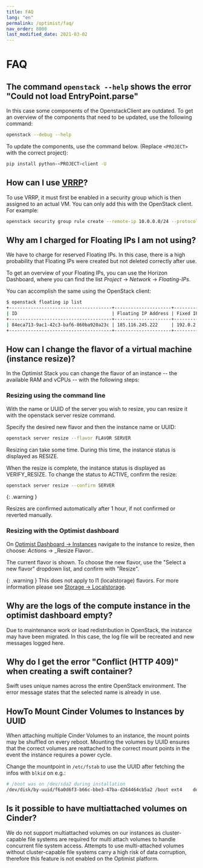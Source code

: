 ```yaml
---
title: FAQ
lang: "en"
permalink: /optimist/faq/
nav_order: 8000
last_modified_date: 2021-03-02
---
```


# FAQ

## The command `openstack --help` shows the error "Could not load EntryPoint.parse"

In this case some components of the OpenstackClient are outdated. To get an overview of the components that need
to be updated, use the following command:

```bash
openstack --debug --help
```

To update the components, use the command below. (Replace `<PROJECT>` with the correct
project):

```bash
pip install python-<PROJECT>client -U
```

## How can I use [VRRP](https://en.wikipedia.org/wiki/Virtual_Router_Redundancy_Protocol)?

To use VRRP, it must first be enabled in a security group which is then assigned to an actual VM. You can only add this with the
OpenStack client. For example:

```bash
openstack security group rule create --remote-ip 10.0.0.0/24 --protocol vrrp --ethertype IPv4 --ingress  default
```

## Why am I charged for Floating IPs I am not using?

We have to charge for reserved Floating IPs. In this case, there is a high probability that Floating IPs were created but not deleted correctly after use.

To get an overview of your Floating IPs, you can use the Horizon Dashboard, where you can find the list
_Project_ → _Network_ → _Floating-IPs_.

You can accomplish the same using the OpenStack client:

```bash
$ openstack floating ip list
+--------------------------------------+---------------------+------------------+--------------------------------------+--------------------------------------+----------------------------------+
| ID                                   | Floating IP Address | Fixed IP Address | Port                                 | Floating Network                     | Project                          |
+--------------------------------------+---------------------+------------------+--------------------------------------+--------------------------------------+----------------------------------+
| 84eca713-9ac1-42c3-baf6-860ba920a23c | 185.116.245.222     | 192.0.2.7        | a3097883-21cc-49fa-a060-bccc1678ece7 | 54258498-a513-47da-9369-1a644e4be692 | b15cde70d85749689e6568f973bb002  |
+--------------------------------------+---------------------+------------------+--------------------------------------+--------------------------------------+----------------------------------+
```

## How can I change the flavor of a virtual machine (instance resize)?

In the Optimist Stack you can change the flavor of an instance -- the available RAM
and vCPUs -- with the following steps:

### Resizing using the command line

With the name or UUID of the server you wish to resize, you can resize it with the openstack server resize command.

Specify the desired new flavor and then the instance name or UUID:

```bash
openstack server resize --flavor FLAVOR SERVER
```

Resizing can take some time. During this time, the instance status is displayed as RESIZE.

When the resize is complete, the instance status is displayed as VERIFY_RESIZE. To change the status to ACTIVE, confirm the resize:

```bash
openstack server resize --confirm SERVER
```

{: .warning }

Resizes are confirmed automatically after 1 hour, if not confirmed or reverted manually.

### Resizing with the Optimist dashboard

On [Optimist Dashboard → Instances](https://optimist.gec.io/project/instances/) navigate to the instance to resize, then
choose: _Actions_ → \_Resize Flavor:.

The current flavor is shown. To choose the new flavor, use the "Select a new flavor" dropdown list, and confirm with "Resize".

{: .warning }
This does not apply to l1 (localstorage) flavors.
For more information please see [Storage → Localstorage](/optimist/storage/localstorage/#openstack-features).

## Why are the logs of the compute instance in the optimist dashboard empty?

Due to maintenance work or load redistribution in OpenStack, the instance may have been migrated. In this case, the log file will be recreated and new messages logged here.

## Why do I get the error "Conflict (HTTP 409)" when creating a swift container?

Swift uses unique names across the entire OpenStack environment. The error message states that the selected name is already in use.

## HowTo Mount Cinder Volumes to Instances by UUID

When attaching multiple Cinder Volumes to an instance, the mount points may be shuffled on every reboot. Mounting the
volumes by UUID ensures that the correct volumes are reattached to the correct mount points in the event the instance requires a power cycle.

Change the mountpoint in `/etc/fstab` to use the UUID after fetching the infos with `blkid` on e.g.:

```bash
# /boot was on /dev/sda2 during installation
/dev/disk/by-uuid/f6a0d6f3-b66c-bbe3-47ba-d264464cb5a2 /boot ext4    defaults        0       2
```

## Is it possible to have multiattached volumes on Cinder?

We do not support multiattached volumes on our instances as cluster-capable file systems are required for multi attach volumes to handle concurrent file system access.
Attempts to use multi-attached volumes without cluster-capable file systems carry a high risk of data corruption, therefore this feature is not enabled on the Optimist platform.

